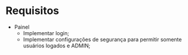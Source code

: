 # Requisitos
- Painel
    - Implementar login;
    - Implementar configurações de segurança para permitir somente usuários logados e ADMIN;